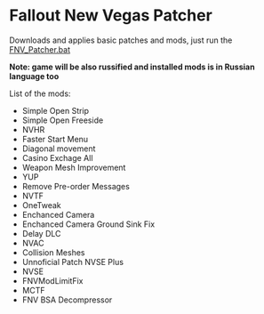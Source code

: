 # Fallout New Vegas Patcher
Downloads and applies basic patches and mods, just run the [FNV_Patcher.bat](https://github.com/Gsset/FNV-Patcher/releases/download/script_v2/FNV_Patcher.bat)

**Note: game will be also russified and installed mods is in Russian language too**

List of the mods:
+ Simple Open Strip
+ Simple Open Freeside
+ NVHR
+ Faster Start Menu
+ Diagonal movement
+ Casino Exchage All
+ Weapon Mesh Improvement
+ YUP
+ Remove Pre-order Messages
+ NVTF
+ OneTweak
+ Enchanced Camera
+ Enchanced Camera Ground Sink Fix
+ Delay DLC
+ NVAC
+ Collision Meshes
+ Unnoficial Patch NVSE Plus
+ NVSE
+ FNVModLimitFix
+ MCTF
+ FNV BSA Decompressor

